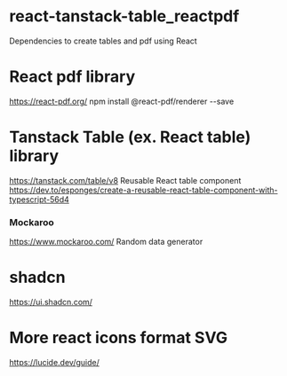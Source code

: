 # react-tanstack-table_reactpdf
Dependencies to create tables and pdf using React

# React pdf library
https://react-pdf.org/
npm install @react-pdf/renderer --save

# Tanstack Table (ex. React table) library
https://tanstack.com/table/v8
Reusable React table component
https://dev.to/esponges/create-a-reusable-react-table-component-with-typescript-56d4

### Mockaroo
https://www.mockaroo.com/
Random data generator

# shadcn
https://ui.shadcn.com/

# More react icons format SVG
https://lucide.dev/guide/